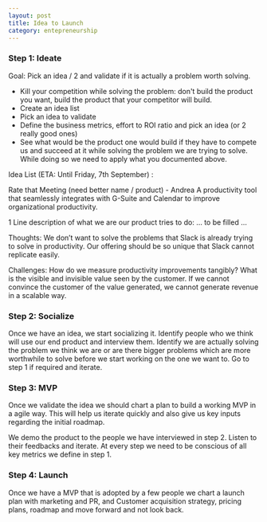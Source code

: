 ```yaml
---
layout: post
title: Idea to Launch
category: entepreneurship
---
```


### Step 1: Ideate

Goal: Pick an idea / 2 and validate if it is actually a problem worth solving.

- Kill your competition while solving the problem: don't build the product you want, build the product that your competitor will build.
- Create an idea list
- Pick an idea to validate
- Define the business metrics, effort to ROI ratio and pick an idea (or 2 really good ones)
- See what would be the product one would build if they have to compete us and succeed at it while solving the problem we are trying to solve. While doing so we need to apply what you documented above.

Idea List (ETA: Until Friday, 7th September) :

Rate that Meeting (need better name / product) - Andrea
A productivity tool that seamlessly integrates with G-Suite and Calendar to improve organizational productivity.

1 Line description of what we are our product tries to do: …  to be filled …

Thoughts:
We don’t want to solve the problems that Slack is already trying to solve in productivity. Our offering should be so unique that Slack cannot replicate easily.

 Challenges:
How do we measure productivity improvements tangibly?
What is the visible and invisible value seen by the customer.
If we cannot convince the customer of the value generated, we cannot generate revenue in a scalable way.

### Step 2: Socialize

Once we have an idea, we start socializing it.
Identify people who we think will use our end product and interview them.
Identify we are actually solving the problem we think we are or are there bigger problems which are more worthwhile to solve before we start working on the one we want to.
Go to step 1 if required and iterate.

### Step 3: MVP

Once we validate the idea we should chart a plan to build a working MVP in a agile way. This will help us iterate quickly and also give us key inputs regarding the initial roadmap.

We demo the product to the people we have interviewed in step 2. Listen to their feedbacks and iterate. At every step we need to be conscious of all key metrics we define in step 1.

### Step 4:  Launch

Once we have a MVP that is adopted by a few people we chart a launch plan with marketing and PR, and Customer acquisition strategy, pricing plans, roadmap and move forward and not look back.

